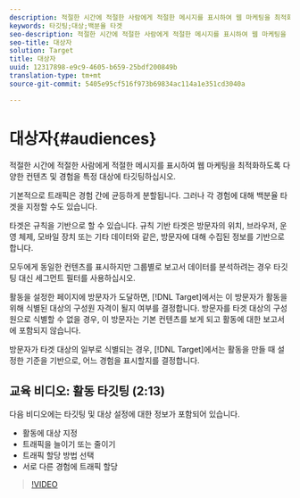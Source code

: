 ```yaml
---
description: 적절한 시간에 적절한 사람에게 적절한 메시지를 표시하여 웹 마케팅을 최적화하도록 다양한 컨텐츠 및 경험을 특정 대상에 타깃팅하십시오.
keywords: 타깃팅;대상;백분율 타겟
seo-description: 적절한 시간에 적절한 사람에게 적절한 메시지를 표시하여 웹 마케팅을 최적화하도록 다양한 컨텐츠 및 경험을 특정 대상에 타깃팅하십시오.
seo-title: 대상자
solution: Target
title: 대상자
uuid: 12317898-e9c9-4605-b659-25bdf200849b
translation-type: tm+mt
source-git-commit: 5405e95cf516f973b69834ac114a1e351cd3040a

---
```



# 대상자{#audiences}

적절한 시간에 적절한 사람에게 적절한 메시지를 표시하여 웹 마케팅을 최적화하도록 다양한 컨텐츠 및 경험을 특정 대상에 타깃팅하십시오.

기본적으로 트래픽은 경험 간에 균등하게 분할됩니다. 그러나 각 경험에 대해 백분율 타겟을 지정할 수도 있습니다.

타겟은 규칙을 기반으로 할 수 있습니다. 규칙 기반 타겟은 방문자의 위치, 브라우저, 운영 체제, 모바일 장치 또는 기타 데이터와 같은, 방문자에 대해 수집된 정보를 기반으로 합니다.

모두에게 동일한 컨텐츠를 표시하지만 그룹별로 보고서 데이터를 분석하려는 경우 타깃팅 대신 세그먼트 필터를 사용하십시오.

활동을 설정한 페이지에 방문자가 도달하면, [!DNL Target]에서는 이 방문자가 활동을 위해 식별된 대상의 구성원 자격이 될지 여부를 결정합니다. 방문자를 타겟 대상의 구성원으로 식별할 수 없을 경우, 이 방문자는 기본 컨텐츠를 보게 되고 활동에 대한 보고서에 포함되지 않습니다.

방문자가 타겟 대상의 일부로 식별되는 경우, [!DNL Target]에서는 활동을 만들 때 설정한 기준을 기반으로, 어느 경험을 표시할지를 결정합니다.

## 교육 비디오: 활동 타깃팅 (2:13)

다음 비디오에는 타깃팅 및 대상 설정에 대한 정보가 포함되어 있습니다.

* 활동에 대상 지정
* 트래픽을 늘이기 또는 줄이기
* 트래픽 할당 방법 선택
* 서로 다른 경험에 트래픽 할당

>[!VIDEO](https://video.tv.adobe.com/v/17385)
